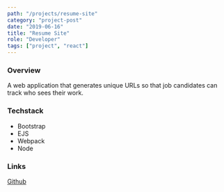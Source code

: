 ```yaml
---
path: "/projects/resume-site"
category: "project-post"
date: "2019-06-16"
title: "Resume Site"
role: "Developer"
tags: ["project", "react"]
---
```

### Overview

A web application that generates unique URLs so that job candidates can track who sees their work. 

### Techstack

- Bootstrap
- EJS
- Webpack
- Node 

### Links

[Github](https://exitroute.github.com/resume)